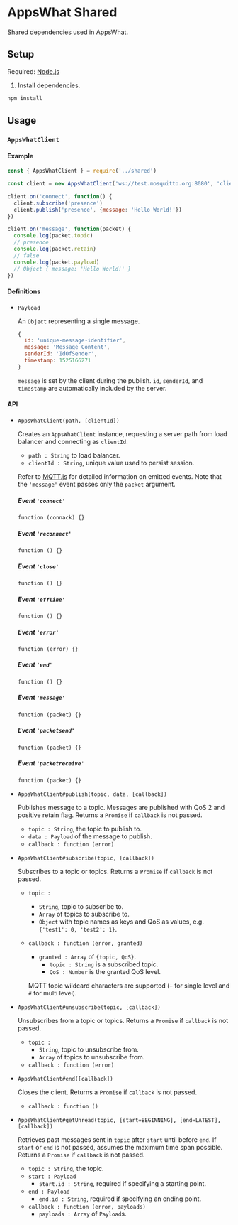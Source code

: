 # AppsWhat Shared

Shared dependencies used in AppsWhat.

## Setup

Required: [Node.js](https://nodejs.org)

1. Install dependencies.

  ```sh
  npm install
  ```

## Usage

### `AppsWhatClient`

#### Example

```js
const { AppsWhatClient } = require('../shared')

const client = new AppsWhatClient('ws://test.mosquitto.org:8080', 'client-id')

client.on('connect', function() {
  client.subscribe('presence')
  client.publish('presence', {message: 'Hello World!'})
})

client.on('message', function(packet) {
  console.log(packet.topic)
  // presence
  console.log(packet.retain)
  // false
  console.log(packet.payload)
  // Object { message: 'Hello World!' }
})
```

#### Definitions

- `Payload`

  An `Object` representing a single message.

  ```js
  {
    id: 'unique-message-identifier',
    message: 'Message Content',
    senderId: 'IdOfSender',
    timestamp: 1525166271
  }
  ```

  `message` is set by the client during the publish. `id`, `senderId`, and `timestamp` are automatically included by the server.


#### API

- `AppsWhatClient(path, [clientId])`

  Creates an `AppsWhatClient` instance, requesting a server path from load balancer and connecting as `clientId`.

  - `path : String` to load balancer.
  - `clientId : String`, unique value used to persist session.

  Refer to [MQTT.js](https://github.com/mqttjs/MQTT.js/blob/master/README.md#mqttclientstreambuilder-options) for detailed information on emitted events. Note that the `'message'` event passes only the `packet` argument.

  ##### Event `'connect'`

  `function (connack) {}`

  ##### Event `'reconnect'`

  `function () {}`

  ##### Event `'close'`

  `function () {}`

  ##### Event `'offline'`

  `function () {}`

  ##### Event `'error'`

  `function (error) {}`

  ##### Event `'end'`

  `function () {}`

  ##### Event `'message'`

  `function (packet) {}`

  ##### Event `'packetsend'`

  `function (packet) {}`

  ##### Event `'packetreceive'`

  `function (packet) {}`

- `AppsWhatClient#publish(topic, data, [callback])`

  Publishes message to a topic. Messages are published with QoS 2 and positive retain flag.
  Returns a `Promise` if `callback` is not passed.

  - `topic : String`, the topic to publish to.
  - `data : Payload` of the message to publish.
  - `callback : function (error)`

- `AppsWhatClient#subscribe(topic, [callback])`

  Subscribes to a topic or topics.
  Returns a `Promise` if `callback` is not passed.

  - `topic : `
    - `String`, topic to subscribe to.
    - `Array` of topics to subscribe to.
    - `Object` with topic names as keys and QoS as values, e.g. `{'test1': 0, 'test2': 1}`.
  - `callback : function (error, granted)`
    - `granted : Array` of `{topic, QoS}`.
      - `topic : String` is a subscribed topic.
      - `QoS : Number` is the granted QoS level.

    MQTT topic wildcard characters are supported (`+` for single level and `#` for multi level).

- `AppsWhatClient#unsubscribe(topic, [callback])`

  Unsubscribes from a topic or topics.
  Returns a `Promise` if `callback` is not passed.

  - `topic : `
    - `String`, topic to unsubscribe from.
    - `Array` of topics to unsubscribe from.
  - `callback : function (error)`

- `AppsWhatClient#end([callback])`

  Closes the client.
  Returns a `Promise` if `callback` is not passed.

  - `callback : function ()`

- `AppsWhatClient#getUnread(topic, [start=BEGINNING], [end=LATEST], [callback])`

  Retrieves past messages sent in `topic` after `start` until before `end`.
  If `start` or `end` is not passed, assumes the maximum time span possible.
  Returns a `Promise` if `callback` is not passed.

  - `topic : String`, the topic.
  - `start : Payload`
    - `start.id : String`, required if specifying a starting point.
  - `end : Payload`
    - `end.id : String`, required if specifying an ending point.
  - `callback : function (error, payloads)`
    - `payloads : Array` of `Payload`s.
